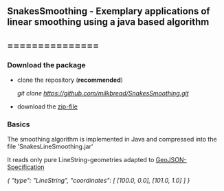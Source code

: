 ## SnakesSmoothing - Exemplary applications of linear smoothing using a java based algorithm
## ===============

### Download the package

* clone the repository (**recommended**)
	
	*git clone https://github.com/milkbread/SnakesSmoothing.git*
	
* download the [zip-file](https://github.com/milkbread/SnakesSmoothing/archive/master.zip)

### Basics

The smoothing algorithm is implemented in Java and compressed into the file 'SnakesLineSmoothing.jar'

It reads only pure LineString-geometries adapted to [GeoJSON-Specification](http://geojson.org/geojson-spec.html)

*{ "type": "LineString",
  "coordinates": [ [100.0, 0.0], [101.0, 1.0] ]
  }*

